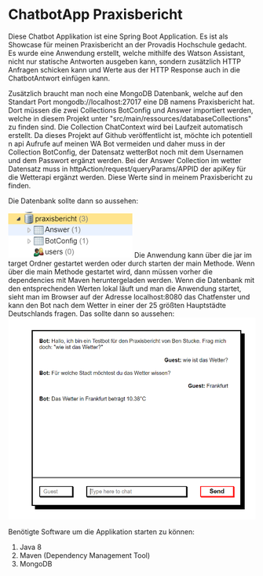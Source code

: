 # ChatbotApp Praxisbericht
Diese Chatbot Applikation ist eine Spring Boot Application.
Es ist als Showcase für meinen Praxisbericht an der Provadis Hochschule gedacht.
Es wurde eine Anwendung erstellt, welche mithilfe des Watson Assistant, nicht
nur statische Antworten ausgeben kann, sondern zusätzlich HTTP Anfragen schicken kann 
und Werte aus der HTTP Response auch in die ChatbotAntwort einfügen kann.   

Zusätzlich braucht man noch eine MongoDB Datenbank, welche auf den Standart Port 
mongodb://localhost:27017 eine DB namens Praxisbericht hat. Dort müssen die zwei Collections
BotConfig und Answer importiert werden, welche in diesem Projekt unter "src/main/ressources/databaseCollections"
zu finden sind. Die Collection ChatContext wird bei Laufzeit automatisch erstellt. 
Da dieses Projekt auf Github veröffentlicht ist, möchte ich potentiell n api 
Aufrufe auf meinen WA Bot vermeiden und daher muss in der Collection BotConfig, der Datensatz
wetterBot noch mit dem Usernamen und dem Passwort ergänzt werden. 
Bei der Answer Collection im wetter Datensatz muss in httpAction/request/queryParams/APPID 
der apiKey für die Wetterapi ergänzt werden.
Diese Werte sind in meinem Praxisbericht zu finden. 

Die Datenbank sollte dann so aussehen: 

![db screenshot](./src/main/resources/screenshotsReadme/praxisbericht_db_appearance.PNG?raw=true)
Die Anwendung kann über die jar im target Ordner gestartet werden oder durch starten der main Methode.
Wenn über die main Methode gestartet wird, dann müssen vorher die dependencies 
mit Maven heruntergeladen werden.
Wenn die Datenbank mit den entsprechenden Werten lokal läuft und man die Anwendung startet, 
sieht man im Browser auf der Adresse localhost:8080 das Chatfenster und kann den Bot nach dem Wetter in 
einer der 25 größten Hauptstädte Deutschlands fragen. Das sollte dann so aussehen:
![db screenshot](./src/main/resources/screenshotsReadme/Chat.PNG?raw=true)

Benötigte Software um die Applikation starten zu können:
1. Java 8
2. Maven (Dependency Management Tool)
3. MongoDB 

